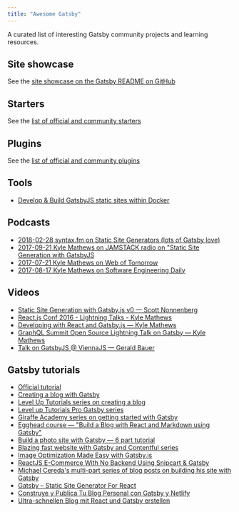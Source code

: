 ```yaml
---
title: "Awesome Gatsby"
---
```


A curated list of interesting Gatsby community projects and learning resources.

## Site showcase

See the [site showcase on the Gatsby README on GitHub](https://github.com/gatsbyjs/gatsby#showcase)

## Starters

See the [list of official and community starters](/docs/gatsby-starters/)

## Plugins

See the [list of official and community plugins](/docs/plugins/)

## Tools

* [Develop & Build GatsbyJS static sites within Docker](https://github.com/aripalo/gatsby-docker/)

## Podcasts

* [2018-02-28 syntax.fm on Static Site Generators (lots of Gatsby love)](https://syntax.fm/show/034/why-static-site-generators-are-awesome)
* [2017-09-21 Kyle Mathews on JAMSTACK radio on "Static Site Generation with GatsbyJS](https://www.heavybit.com/library/podcasts/jamstack-radio/ep-22-static-site-generation-with-gatsbyjs/)
* [2017-07-21 Kyle Mathews on Web of Tomorrow](https://www.orbit.fm/weboftomorrow/39/)
* [2017-08-17 Kyle Mathews on Software Engineering Daily](https://softwareengineeringdaily.com/2017/08/17/gatsbyjs-with-kyle-mathews/)

## Videos

* [Static Site Generation with Gatsby.js v0 — Scott Nonnenberg](https://blog.scottnonnenberg.com/static-site-generation-with-gatsby-js/)
* [React.js Conf 2016 - Lightning Talks - Kyle Mathews](https://www.youtube.com/watch?v=RFkNRKL6ZoE)
* [Developing with React and Gatsby.js — Kyle Mathews](https://www.youtube.com/watch?v=G4LVKJOOj7o)
* [GraphQL Summit Open Source Lightning Talk on Gatsby — Kyle Mathews](https://youtu.be/y588qNiCZZo)
* [Talk on GatsbyJS @ ViennaJS — Gerald Bauer](https://www.youtube.com/watch?v=f0O1nCgqA3E&feature=youtu.be&a)

## Gatsby tutorials

* [Official tutorial](/tutorial/)
* [Creating a blog with Gatsby](/blog/2017-07-19-creating-a-blog-with-gatsby/)
* [Level Up Tutorials series on creating a blog](https://www.youtube.com/watch?v=b2H7fWhQcdE&list=PLLnpHn493BHHfoINKLELxDch3uJlSapxg)
* [Level up Tutorials Pro Gatsby series](https://www.leveluptutorials.com/store/products/tutorials/lut-dd020)
* [Giraffe Academy series on getting started with Gatsby](https://www.youtube.com/playlist?list=PLLAZ4kZ9dFpMXuwazIt4mWtTuqOHdjRlk)
* [Egghead course — "Build a Blog with React and Markdown using Gatsby"](https://egghead.io/courses/build-a-blog-with-react-and-markdown-using-gatsby)
* [Build a photo site with Gatsby — 6 part tutorial](https://jeremey.blog/gatsby-photo/)
* [Blazing fast website with Gatsby and Contentful series](https://www.youtube.com/watch?v=Ek4o40w1tH4&list=PL8KiuH6vpACV-F7jXribe4YveGBhBeG9A)
* [Image Optimization Made Easy with Gatsby.js](https://medium.com/@kyle.robert.gill/ridiculously-easy-image-optimization-with-gatsby-js-59d48e15db6e)
* [ReactJS E-Commerce With No Backend Using Snipcart & Gatsby](https://snipcart.com/blog/snipcart-reactjs-static-ecommerce-gatsby)
* [Michael Cereda's multi-part series of blog posts on building his site with Gatsby](https://medium.com/@michaelcereda/creating-an-isomorphic-universal-website-with-react-part-1-a905350acba8#.akoo25l6j)
* [Gatsby – Static Site Generator For React](https://codingthesmartway.com/gatsby-static-site-generater-for-react-introduction/)
* [Construye y Publica Tu Blog Personal con Gatsby y Netlify](https://medium.com/@n370/construye-y-publica-tu-blog-personal-con-gatsby-y-netlify-parte-1-89804ba63625)
* [Ultra-schnellen Blog mit React und Gatsby erstellen](https://www.lekoarts.de/blog/ultra-schnellen-blog-mit-react-und-gatsby-erstellen)
